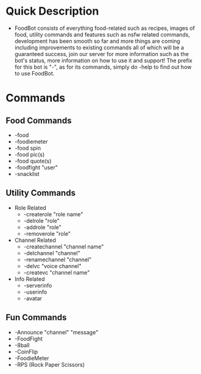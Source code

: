 # Quick Description
* FoodBot consists of everything food-related such as recipes, images of food, utility commands and features such as nsfw related commands, development has been smooth so far and more things are coming including improvements to existing commands all of which will be a guaranteed success, join our server for more information such as the bot's status, more information on how to use it and support! The prefix for this bot is "-", as for its commands, simply do -help to find out how to use FoodBot.

# Commands
## Food Commands
* -food
* -foodiemeter
* -food spin
* -food pic(s)
* -food quote(s)
* -foodfight "user"
* -snacklist

## Utility Commands

* Role Related
	* -createrole "role name"
	* -delrole "role"
	* -addrole "role"
	* -removerole "role"
* Channel Related
	* -createchannel "channel name"
	* -delchannel "channel"
	* -renamechannel "channel"
	* -delvc "voice channel"
	* -createvc "channel name"
* Info Related
	* -serverinfo
	* -userinfo
	* -avatar

## Fun Commands
* -Announce "channel" "message"
* -FoodFight
* -8ball
* -CoinFlip
* -FoodieMeter
* -RPS (Rock Paper Scissors)
